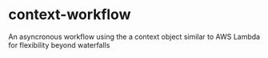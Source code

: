 # context-workflow
An asyncronous workflow using the a context object similar to AWS Lambda for flexibility beyond waterfalls
